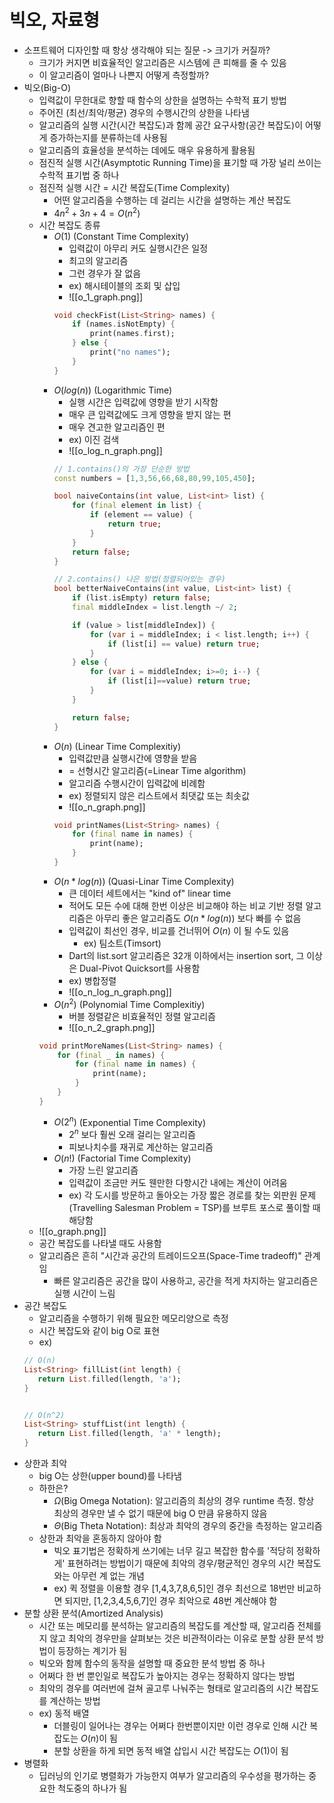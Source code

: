 # 빅오, 자료형
- 소프트웨어 디자인할 때 항상 생각해야 되는 질문 -> 크기가 커질까?
	- 크기가 커지면 비효율적인 알고리즘은 시스템에 큰 피해를 줄 수 있음
	- 이 알고리즘이 얼마나 나쁜지 어떻게 측정할까?
- 빅오(Big-O)
    - 입력값이 무한대로 향할 때 함수의 상한을 설명하는 수학적 표기 방법
    - 주어진 (최선/최악/평균) 경우의 수행시간의 상한을 나타냄
	- 알고리즘의 실행 시간(시간 복잡도)과 함께 공간 요구사항(공간 복잡도)이 어떻게 증가하는지를 분류하는데 사용됨
	- 알고리즘의 효율성을 분석하는 데에도 매우 유용하게 활용됨
    - 점진적 실행 시간(Asymptotic Running Time)을 표기할 때 가장 널리 쓰이는 수학적 표기법 중 하나
    - 점진적 실행 시간 = 시간 복잡도(Time Complexity)
        -   어떤 알고리즘을 수행하는 데 걸리는 시간을 설명하는 계산 복잡도
        -   $4n^2+3n+4 = O(n^2)$
    - 시간 복잡도 종류
        -   $O(1)$ (Constant Time Complexity)
            - 입력값이 아무리 커도 실행시간은 일정
            - 최고의 알고리즘
            - 그런 경우가 잘 없음
            - ex) 해시테이블의 조회 및 삽입
            - ![[o_1_graph.png]]
			```dart
			void checkFist(List<String> names) {
				if (names.isNotEmpty) {
					print(names.first);
				} else {
					print("no names");
				}
			}
			```
        -   $O(log(n))$ (Logarithmic Time)
            - 실행 시간은 입력값에 영향을 받기 시작함
	        - 매우 큰 입력값에도 크게 영향을 받지 않는 편
            - 매우 견고한 알고리즘인 편
            -   ex) 이진 검색
			- ![[o_log_n_graph.png]]
			```dart
			// 1.contains()의 가장 단순한 방법
			const numbers = [1,3,56,66,68,80,99,105,450];

			bool naiveContains(int value, List<int> list) {
				for (final element in list) {
					if (element == value) {
						return true;
					}
				}
				return false;
			}

			// 2.contains() 나은 방법(정렬되어있는 경우)
			bool betterNaiveContains(int value, List<int> list) {
				if (list.isEmpty) return false;
				final middleIndex = list.length ~/ 2;

				if (value > list[middleIndex]) {
					for (var i = middleIndex; i < list.length; i++) {
						if (list[i] == value) return true;
					}
				} else {
					for (var i = middleIndex; i>=0; i--) {
						if (list[i]==value) return true;
					}
				}

				return false;
			}

			```
        -   $O(n)$ (Linear Time Complexitiy)
            - 입력값만큼 실행시간에 영향을 받음
            - = 선형시간 알고리즘(=Linear Time algorithm)
            - 알고리즘 수행시간이 입력값에 비례함
            - ex) 정렬되지 않은 리스트에서 최댓값 또는 최솟값
            - ![[o_n_graph.png]]
			```dart
			void printNames(List<String> names) {
				for (final name in names) {
					print(name);
				}
			}
			```
        -   $O(n*log(n))$ (Quasi-Linar Time Complexity)
			- 큰 데이터 세트에서는 "kind of" linear time
            - 적어도 모든 수에 대해 한번 이상은 비교해야 하는 비교 기반 정렬 알고리즘은 아무리 좋은 알고리즘도 $O(n*log(n))$ 보다 빠를 수 없음
            - 입력값이 최선인 경우, 비교를 건너뛰어 $O(n)$ 이 될 수도 있음
	            - ex) 팀소트(Timsort)
			- Dart의 list.sort 알고리즘은 32개 이하에서는 insertion sort, 그 이상은 Dual-Pivot Quicksort를 사용함
			- ex) 병합정렬
			- ![[o_n_log_n_graph.png]]
		- $O(n^2)$ (Polynomial Time Complexitiy)
			- 버블 정렬같은 비효율적인 정렬 알고리즘
			- ![[o_n_2_graph.png]]
		```dart
		void printMoreNames(List<String> names) {
			for (final _ in names) {
				for (final name in names) {
					print(name);
				}
			}
		}
		```
		- $O(2^n)$ (Exponential Time Complexity)
			- $2^n$ 보다 훨씬 오래 걸리는 알고리즘
			- 피보나치수를 재귀로 계산하는 알고리즘
		- $O(n!)$ (Factorial Time Complexity)
			- 가장 느린 알고리즘
			- 입력값이 조금만 커도 웬만한 다항시간 내에는 계산이 어려움
			- ex) 각 도시를 방문하고 돌아오는 가장 짧은 경로를 찾는 외판원 문제(Travelling Salesman Problem = TSP)를 브루트 포스로 풀이할 때 해당함
	- ![[o_graph.png]]
	- 공간 복잡도를 나타낼 때도 사용함
	- 알고리즘은 흔히 "시간과 공간의 트레이드오프(Space-Time tradeoff)" 관계임
		- 빠른 알고리즘은 공간을 많이 사용하고, 공간을 적게 차지하는 알고리즘은 실행 시간이 느림
- 공간 복잡도
	- 알고리즘을 수행하기 위해 필요한 메모리양으로 측정
	- 시간 복잡도와 같이 big O로 표현
	- ex)
	```dart
	// O(n)
	List<String> fillList(int length) {
	   return List.filled(length, 'a'); 
	}


	// O(n^2)
	List<String> stuffList(int length) {
	   return List.filled(length, 'a' * length); 
	}
	```
- 상한과 최악
	- big O는 상한(upper bound)를 나타냄
	- 하한은?
		- $\Omega$(Big Omega Notation): 알고리즘의 최상의 경우 runtime 측정.  항상 최상의 경우만 낼 수 없기 때문에 big O 만큼 유용하지 않음
		- $\Theta$(Big Theta Notation): 최상과 최악의 경우의 중간을 측정하는 알고리즘
	- 상한과 최악을 혼동하지 않아야 함
		- 빅오 표기법은 정확하게 쓰기에는 너무 길고 복잡한 함수를 '적당히 정확하게' 표현하려는 방법이기 때문에 최악의 경우/평균적인 경우의 시간 복잡도와는 아무런 계 없는 개념
		- ex) 퀵 정렬을 이용할 경우 [1,4,3,7,8,6,5]인 경우 최선으로 18번만 비교하면 되지만, [1,2,3,4,5,6,7]인 경우 최악으로 48번 계산해야 함
- 분할 상환 분석(Amortized Analysis)
	- 시간 또는 메모리를 분석하는 알고리즘의 복잡도를 계산할 때, 알고리즘 전체를 지 않고 최악의 경우만을 살펴보는 것은 비관적이라는 이유로 분할 상환 분석 방법이 등장하는 계기가 됨
	- 빅오와 함께 함수의 동작을 설명할 때 중요한 분석 방법 중 하나
	- 어쩌다 한 번 뿐인일로 복잡도가 높아지는 경우는 정확하지 않다는 방법
	- 최악의 경우를 여러번에 걸쳐 골고루 나눠주는 형태로 알고리즘의 시간 복잡도를 계산하는 방법
	- ex) 동적 배열
		- 더블링이 일어나는 경우는 어쩌다 한번뿐이지만 이런 경우로 인해 시간 복잡도는 $O(n)$이 됨
		- 분할 상환을 하게 되면 동적 배열 삽입시 시간 복잡도는 $O(1)$이 됨
- 병렬화
	- 딥러닝의 인기로 병렬화가 가능한지 여부가 알고리즘의 우수성을 평가하는 중요한 척도중의 하나가 됨

